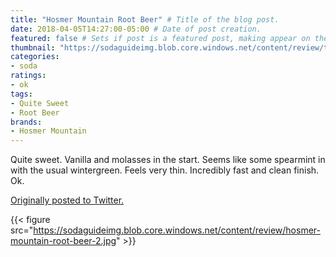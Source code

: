 ```yaml
---
title: "Hosmer Mountain Root Beer" # Title of the blog post.
date: 2018-04-05T14:27:00-05:00 # Date of post creation.
featured: false # Sets if post is a featured post, making appear on the home page side bar.
thumbnail: "https://sodaguideimg.blob.core.windows.net/content/review/thumbs/hosmer-mountain-root-beer-2.jpg" # Sets thumbnail image appearing inside card on homepage.
categories:
- soda
ratings:
- ok
tags:
- Quite Sweet
- Root Beer
brands:
- Hosmer Mountain
---
```


Quite sweet. Vanilla and molasses in the start. Seems like some spearmint in with the usual wintergreen. Feels very thin. Incredibly fast and clean finish. Ok.

[Originally posted to Twitter.](https://twitter.com/Cavorter/status/981976634109685760)

{{< figure src="https://sodaguideimg.blob.core.windows.net/content/review/hosmer-mountain-root-beer-2.jpg" >}}
